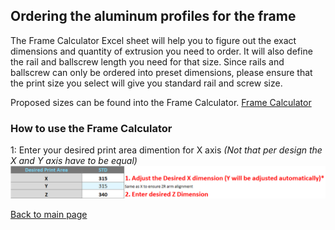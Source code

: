 ## Ordering the aluminum profiles for the frame

The Frame Calculator Excel sheet will help you to figure out the exact dimensions and quantity of extrusion you need to order.
It will also define the rail and ballscrew length you need for that size.
Since rails and ballscrew can only be ordered into preset dimensions, please ensure that the print size you select will give you standard rail and screw size.

Proposed sizes can be found into the Frame Calculator.
[Frame Calculator](/FrameCalculator.xlsx)

### How to use the Frame Calculator
1: Enter your desired print area dimention for X axis *(Not that per design the X and Y axis have to be equal)*
![alt text](/images/framecalc1.png)



[Back to main page](/README.md)
